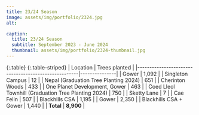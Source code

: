 ```yaml
---
title: 23/24 Season
image: assets/img/portfolio/2324.jpg
alt: 

caption:
  title: 23/24 Season
  subtitle: September 2023 - June 2024
  thumbnail: assets/img/portfolio/2324-thumbnail.jpg
---
```

{:.table}
{:.table-striped}
| Location                                            | Trees planted |
|-----------------------------------------------------|---------------|
| Gower                                               | 1,092         |
| Singleton Campus                                    | 12            |
| Nepal (Graduation Tree Planting 2024)               | 651           |
| Cherinton Woods                                     | 433           |
| One Planet Development, Gower                       | 463           |
| Coed Lleol Townhill (Graduation Tree Planting 2024) | 750           |
| Sketty Lane                                         | 7             |
| Cae Felin                                           | 507           |
| Blackhills CSA                                      | 1,195         |
| Gower                                               | 2,350         |
| Blackhills CSA + Gower                              | 1,440         |
| **Total**                                           | **8,900**     |
